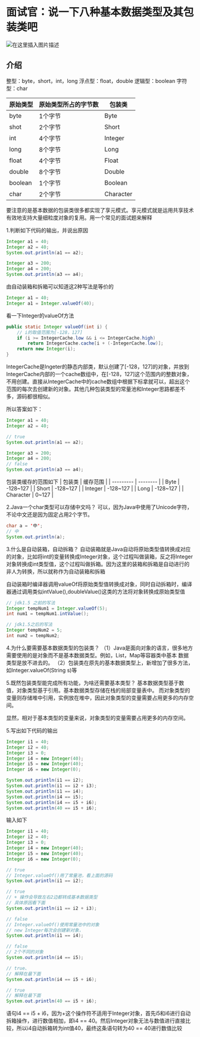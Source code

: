 # 面试官：说一下八种基本数据类型及其包装类吧

![在这里插入图片描述](https://img-blog.csdnimg.cn/20200901220359457.png?)

## 介绍

整型：byte，short，int，long
浮点型：float，double
逻辑型：boolean
字符型：char

| 原始类型 | 原始类型所占的字节数 | 包装类    |
| -------- | -------------------- | --------- |
| byte     | 1个字节              | Byte      |
| shot     | 2个字节              | Short     |
| int      | 4个字节              | Integer   |
| long     | 8个字节              | Long      |
| float    | 4个字节              | Float     |
| double   | 8个字节              | Double    |
| boolean  | 1个字节              | Boolean   |
| char     | 2个字节              | Character |

要注意的是基本数据的包装类很多都实现了享元模式。享元模式就是运用共享技术有效地支持大量细粒度对象的复用。用一个常见的面试题来解释

1.判断如下代码的输出，并说出原因
```java
Integer a1 = 40;
Integer a2 = 40;
System.out.println(a1 == a2);

Integer a3 = 200;
Integer a4 = 200;
System.out.println(a3 == a4);
```
由自动装箱和拆箱可以知道这2种写法是等价的

```java
Integer a1 = 40;
Integer a1 = Integer.valueOf(40);
```
看一下Integer的valueOf方法

```java
public static Integer valueOf(int i) {
    // i的取值范围为[-128，127]
    if (i >= IntegerCache.low && i <= IntegerCache.high)
        return IntegerCache.cache[i + (-IntegerCache.low)];
    return new Integer(i);
}
```
IntegerCache是Ingeter的静态内部类，默认创建了[-128，127]的对象，并放到IntegerCache内部的一个cache数组中，在[-128，127]这个范围内的整数对象，不用创建。直接从IntegerCache中的cache数组中根据下标拿就可以，超出这个范围的每次去创建新的对象。其他几种包装类型的常量池和Integer思路都差不多，源码都很相似。

所以答案如下：
```java
Integer a1 = 40;
Integer a2 = 40;

// true
System.out.println(a1 == a2);

Integer a3 = 200;
Integer a4 = 200;
// false
System.out.println(a3 == a4);
```

包装类缓存的范围如下
| 包装类    | 缓存范围 |
| --------- | -------- |
| Byte      | -128~127 |
| Short     | -128~127 |
| Integer   | -128~127 |
| Long      | -128~127 |
| Character | 0~127    |

2.Java一个char类型可以存储中文吗？
可以，因为Java中使用了Unicode字符，不论中文还是因为固定占用2个字节。

```java
char a = '中';
// 中
System.out.println(a);
```

3.什么是自动装箱，自动拆箱？
自动装箱就是Java自动将原始类型值转换成对应的对象，比如将int的变量转换成Integer对象，这个过程叫做装箱，反之将Integer对象转换成int类型值，这个过程叫做拆箱。因为这里的装箱和拆箱是自动进行的非人为转换，所以就称作为自动装箱和拆箱

自动装箱时编译器调用valueOf将原始类型值转换成对象，同时自动拆箱时，编译器通过调用类似intValue(),doubleValue()这类的方法将对象转换成原始类型值

```java
// jdk1.5 之前的写法
Integer tempNum1 = Integer.valueOf(5);
int num1 = tempNum1.intValue();

// jdk1.5之后的写法
Integer tempNum2 = 5;
int num2 = tempNum2;
```

4.为什么要需要基本数据类型的包装类？
（1）Java是面向对象的语言，很多地方需要使用的是对象而不是基本数据类型。例如，List，Map等容器类中基本 数据类型是放不进去的。
（2）包装类在原先的基本数据类型上，新增加了很多方法，如Integer.valueOf(String s)等

5.既然包装类型能完成所有功能，为啥还需要基本类型？
基本数据类型基于数值，对象类型基于引用。基本数据类型存储在栈的局部变量表中。
而对象类型的变量则存储堆中引用，实例放在堆中，因此对象类型的变量需要占用更多的内存空间。

显然，相对于基本类型的变量来说，对象类型的变量需要占用更多的内存空间。

5.写出如下代码的输出

```java
Integer i1 = 40;
Integer i2 = 40;
Integer i3 = 0;
Integer i4 = new Integer(40);
Integer i5 = new Integer(40);
Integer i6 = new Integer(0);

System.out.println(i1 == i2);
System.out.println(i1 == i2 + i3);
System.out.println(i1 == i4);
System.out.println(i4 == i5);
System.out.println(i4 == i5 + i6);
System.out.println(40 == i5 + i6);
```
输入如下

```java
Integer i1 = 40;
Integer i2 = 40;
Integer i3 = 0;
Integer i4 = new Integer(40);
Integer i5 = new Integer(40);
Integer i6 = new Integer(0);

// true
// Integer.valueOf()用了常量池，看上面的源码
System.out.println(i1 == i2);

// true
// + 操作会导致左右2边都转成基本数据类型
// 具体原因看下面
System.out.println(i1 == i2 + i3);

// false
// Integer.valueOf()使用常量池中的对象
// new Integer每次会创建新对象，
System.out.println(i1 == i4);

// false
// 2个不同的对象
System.out.println(i4 == i5);

// true、
// 解释在最下面
System.out.println(i4 == i5 + i6);

// true
// 解释在最下面
System.out.println(40 == i5 + i6);
```

语句i4 == i5 + i6，因为+这个操作符不适用于Integer对象，首先i5和i6进行自动拆箱操作，进行数值相加，即i4 == 40。然后Integer对象无法与数值进行直接比较，所以i4自动拆箱转为int值40，最终这条语句转为40 == 40进行数值比较